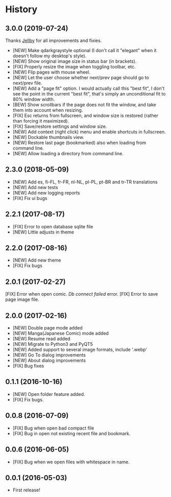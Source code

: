 # History

## 3.0.0 (2019-07-24)

Thanks [Jellby](https://github.com/Jellby) for all improvements and fixies.

* [NEW] Make qdarkgraystyle optional (I don't call it "elegant" when it doesn't follow my desktop's style).
* [NEW] Show original image size in status bar (in brackets).
* [FIX] Properly resize the image when toggling toolbar, etc.
* [NEW] Flip pages with mouse wheel.
* [NEW] Let the user choose whether next/prev page should go to next/prev file.
* [NEW] Add a "page fit" option. I would actually call this "best fit", I don't see the point in the current "best fit", that's simply an unconditional fit to 80% window width.
* [BEW] Show scrollbars if the page does not fit the window, and take them into account when resizing.
* [FIX] Esc returns from fullscreen, and window size is restored (rather than forcing it maximized).
* [FIX] Save/restore settings and window size.
* [NEW] Add context (right click) menu and enable shortcuts in fullscreen.
* [NEW] Dockable thumbnails view.
* [NEW] Restore last page (bookmarked) also when loading from command line.
* [NEW] Allow loading a directory from command line.

## 2.3.0 (2018-05-09)

* [NEW] Add es, fi-FL, fr-FR, nl-NL, pl-PL, pt-BR and tr-TR translations
* [NEW] Add new tests
* [NEW] Add new logging reports
* [FIX] Fix ui bugs

## 2.2.1 (2017-08-17)

* [FIX] Error to open database sqlite file
* [NEW] Little adjusts in theme

## 2.2.0 (2017-08-16)

* [NEW] Add new theme
* [FIX] Fix bugs

## 2.0.1 (2017-02-27)

[FIX] Error when open comic. *Db connect failed* error.
[FIX] Error to save page image file.

## 2.0.0 (2017-02-16)

* [NEW] Double page mode added
* [NEW] Manga(Japanese Comic) mode added
* [NEW] Resume read added
* [NEW] Migrate to Python3 and PyQT5
* [NEW] Added support to several image formats, include '.webp'
* [NEW] Go To dialog improvements
* [NEW] About dialog improvements
* [FIX] Bug fixes


## 0.1.1 (2016-10-16)

* [NEW] Open folder feature added.
* [FIX] Fix bugs.

## 0.0.8 (2016-07-09)

* [FIX] Bug when open bad compact file
* [FIX] Bug in open not existing recent file and bookmark.

## 0.0.6 (2016-06-05)

* [FIX] Bug when we open files with whitespace in name.

## 0.0.1 (2016-05-03)

* First release!
